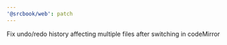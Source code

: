 ```yaml
---
'@srcbook/web': patch
---
```


Fix undo/redo history affecting multiple files after switching in codeMirror
